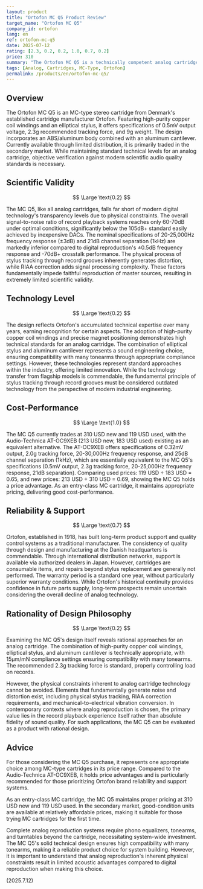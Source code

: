 ```yaml
---
layout: product
title: "Ortofon MC Q5 Product Review"
target_name: "Ortofon MC Q5"
company_id: ortofon
lang: en
ref: ortofon-mc-q5
date: 2025-07-12
rating: [2.3, 0.2, 0.2, 1.0, 0.7, 0.2]
price: 310
summary: "The Ortofon MC Q5 is a technically competent analog cartridge that achieves nearly equivalent cost-performance to the Audio-Technica AT-OC9XEB. While appropriately priced as an entry-class MC cartridge, its scientific validity is limited due to the inherent physical constraints of analog reproduction."
tags: [Analog, Cartridges, MC-Type, Ortofon]
permalink: /products/en/ortofon-mc-q5/
---
```

## Overview

The Ortofon MC Q5 is an MC-type stereo cartridge from Denmark's established cartridge manufacturer Ortofon. Featuring high-purity copper coil windings and an elliptical stylus, it offers specifications of 0.5mV output voltage, 2.3g recommended tracking force, and 9g weight. The design incorporates an ABS/aluminum body combined with an aluminum cantilever. Currently available through limited distribution, it is primarily traded in the secondary market. While maintaining standard technical levels for an analog cartridge, objective verification against modern scientific audio quality standards is necessary.

## Scientific Validity

$$ \Large \text{0.2} $$

The MC Q5, like all analog cartridges, falls far short of modern digital technology's transparency levels due to physical constraints. The overall signal-to-noise ratio of record playback systems reaches only 60-70dB under optimal conditions, significantly below the 105dB+ standard easily achieved by inexpensive DACs. The nominal specifications of 20-25,000Hz frequency response (±3dB) and 21dB channel separation (1kHz) are markedly inferior compared to digital reproduction's ±0.5dB frequency response and -70dB+ crosstalk performance. The physical process of stylus tracking through record grooves inherently generates distortion, while RIAA correction adds signal processing complexity. These factors fundamentally impede faithful reproduction of master sources, resulting in extremely limited scientific validity.

## Technology Level

$$ \Large \text{0.2} $$

The design reflects Ortofon's accumulated technical expertise over many years, earning recognition for certain aspects. The adoption of high-purity copper coil windings and precise magnet positioning demonstrates high technical standards for an analog cartridge. The combination of elliptical stylus and aluminum cantilever represents a sound engineering choice, ensuring compatibility with many tonearms through appropriate compliance settings. However, these technologies represent standard approaches within the industry, offering limited innovation. While the technology transfer from flagship models is commendable, the fundamental principle of stylus tracking through record grooves must be considered outdated technology from the perspective of modern industrial engineering.

## Cost-Performance

$$ \Large \text{1.0} $$

The MC Q5 currently trades at 310 USD new and 119 USD used, with the Audio-Technica AT-OC9XEB (213 USD new, 183 USD used) existing as an equivalent alternative. The AT-OC9XEB offers specifications of 0.32mV output, 2.0g tracking force, 20-30,000Hz frequency response, and 25dB channel separation (1kHz), which are essentially equivalent to the MC Q5's specifications (0.5mV output, 2.3g tracking force, 20-25,000Hz frequency response, 21dB separation). Comparing used prices: 119 USD ÷ 183 USD = 0.65, and new prices: 213 USD ÷ 310 USD = 0.69, showing the MC Q5 holds a price advantage. As an entry-class MC cartridge, it maintains appropriate pricing, delivering good cost-performance.

## Reliability & Support

$$ \Large \text{0.7} $$

Ortofon, established in 1918, has built long-term product support and quality control systems as a traditional manufacturer. The consistency of quality through design and manufacturing at the Danish headquarters is commendable. Through international distribution networks, support is available via authorized dealers in Japan. However, cartridges are consumable items, and repairs beyond stylus replacement are generally not performed. The warranty period is a standard one year, without particularly superior warranty conditions. While Ortofon's historical continuity provides confidence in future parts supply, long-term prospects remain uncertain considering the overall decline of analog technology.

## Rationality of Design Philosophy

$$ \Large \text{0.2} $$

Examining the MC Q5's design itself reveals rational approaches for an analog cartridge. The combination of high-purity copper coil windings, elliptical stylus, and aluminum cantilever is technically appropriate, with 15μm/mN compliance settings ensuring compatibility with many tonearms. The recommended 2.3g tracking force is standard, properly controlling load on records.

However, the physical constraints inherent to analog cartridge technology cannot be avoided. Elements that fundamentally generate noise and distortion exist, including physical stylus tracking, RIAA correction requirements, and mechanical-to-electrical vibration conversion. In contemporary contexts where analog reproduction is chosen, the primary value lies in the record playback experience itself rather than absolute fidelity of sound quality. For such applications, the MC Q5 can be evaluated as a product with rational design.

## Advice

For those considering the MC Q5 purchase, it represents one appropriate choice among MC-type cartridges in its price range. Compared to the Audio-Technica AT-OC9XEB, it holds price advantages and is particularly recommended for those prioritizing Ortofon brand reliability and support systems.

As an entry-class MC cartridge, the MC Q5 maintains proper pricing at 310 USD new and 119 USD used. In the secondary market, good-condition units are available at relatively affordable prices, making it suitable for those trying MC cartridges for the first time.

Complete analog reproduction systems require phono equalizers, tonearms, and turntables beyond the cartridge, necessitating system-wide investment. The MC Q5's solid technical design ensures high compatibility with many tonearms, making it a reliable product choice for system building. However, it is important to understand that analog reproduction's inherent physical constraints result in limited acoustic advantages compared to digital reproduction when making this choice.

(2025.7.12)